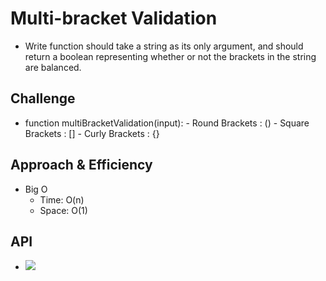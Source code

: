 # Multi-bracket Validation
  - Write function should take a string as its only argument, and should return a boolean representing whether or not the brackets in the string are balanced.

## Challenge
   - function multiBracketValidation(input):
    - Round Brackets : ()
    - Square Brackets : []
    - Curly Brackets : {}

## Approach & Efficiency
   - Big O
     - Time: O(n)
     - Space: O(1) 

## API
  - ![](../../assets/multi-bracket.jpg)